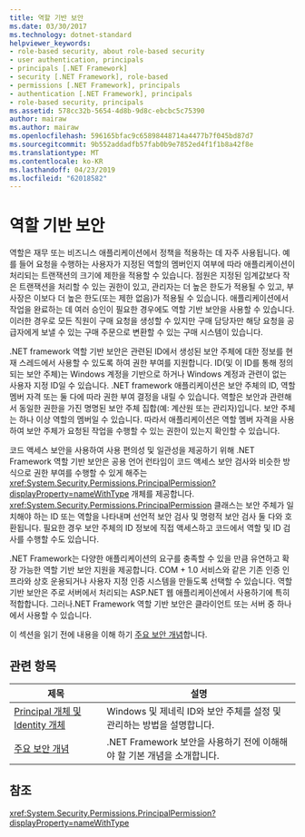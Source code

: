 ```yaml
---
title: 역할 기반 보안
ms.date: 03/30/2017
ms.technology: dotnet-standard
helpviewer_keywords:
- role-based security, about role-based security
- user authentication, principals
- principals [.NET Framework]
- security [.NET Framework], role-based
- permissions [.NET Framework], principals
- authentication [.NET Framework], principals
- role-based security, principals
ms.assetid: 578cc32b-5654-4d8b-9d8c-ebcbc5c75390
author: mairaw
ms.author: mairaw
ms.openlocfilehash: 596165bfac9c65898448714a4477b7f045bd87d7
ms.sourcegitcommit: 9b552addadfb57fab0b9e7852ed4f1f1b8a42f8e
ms.translationtype: MT
ms.contentlocale: ko-KR
ms.lasthandoff: 04/23/2019
ms.locfileid: "62018582"
---
```

# <a name="role-based-security"></a>역할 기반 보안
역할은 재무 또는 비즈니스 애플리케이션에서 정책을 적용하는 데 자주 사용됩니다. 예를 들어 요청을 수행하는 사용자가 지정된 역할의 멤버인지 여부에 따라 애플리케이션이 처리되는 트랜잭션의 크기에 제한을 적용할 수 있습니다. 점원은 지정된 임계값보다 작은 트랜잭션을 처리할 수 있는 권한이 있고, 관리자는 더 높은 한도가 적용될 수 있고, 부사장은 이보다 더 높은 한도(또는 제한 없음)가 적용될 수 있습니다. 애플리케이션에서 작업을 완료하는 데 여러 승인이 필요한 경우에도 역할 기반 보안을 사용할 수 있습니다. 이러한 경우로 모든 직원이 구매 요청을 생성할 수 있지만 구매 담당자만 해당 요청을 공급자에게 보낼 수 있는 구매 주문으로 변환할 수 있는 구매 시스템이 있습니다.  
  
 .NET framework 역할 기반 보안은 관련된 ID에서 생성된 보안 주체에 대한 정보를 현재 스레드에서 사용할 수 있도록 하여 권한 부여를 지원합니다. ID(및 이 ID를 통해 정의되는 보안 주체)는 Windows 계정을 기반으로 하거나 Windows 계정과 관련이 없는 사용자 지정 ID일 수 있습니다. .NET framework 애플리케이션은 보안 주체의 ID, 역할 멤버 자격 또는 둘 다에 따라 권한 부여 결정을 내릴 수 있습니다. 역할은 보안과 관련해서 동일한 권한을 가진 명명된 보안 주체 집합(예: 계산원 또는 관리자)입니다. 보안 주체는 하나 이상 역할의 멤버일 수 있습니다. 따라서 애플리케이션은 역할 멤버 자격을 사용하여 보안 주체가 요청된 작업을 수행할 수 있는 권한이 있는지 확인할 수 있습니다.  
  
 코드 액세스 보안을 사용하여 사용 편의성 및 일관성을 제공하기 위해 .NET Framework 역할 기반 보안은 공용 언어 런타임이 코드 액세스 보안 검사와 비슷한 방식으로 권한 부여를 수행할 수 있게 해주는 <xref:System.Security.Permissions.PrincipalPermission?displayProperty=nameWithType> 개체를 제공합니다. <xref:System.Security.Permissions.PrincipalPermission> 클래스는 보안 주체가 일치해야 하는 ID 또는 역할을 나타내며 선언적 보안 검사 및 명령적 보안 검사 둘 다와 호환됩니다. 필요한 경우 보안 주체의 ID 정보에 직접 액세스하고 코드에서 역할 및 ID 검사를 수행할 수도 있습니다.  
  
 .NET Framework는 다양한 애플리케이션의 요구를 충족할 수 있을 만큼 유연하고 확장 가능한 역할 기반 보안 지원을 제공합니다. COM + 1.0 서비스와 같은 기존 인증 인프라와 상호 운용되거나 사용자 지정 인증 시스템을 만들도록 선택할 수 있습니다. 역할 기반 보안은 주로 서버에서 처리되는 ASP.NET 웹 애플리케이션에서 사용하기에 특히 적합합니다. 그러나.NET Framework 역할 기반 보안은 클라이언트 또는 서버 중 하나에서 사용할 수 있습니다.  
  
 이 섹션을 읽기 전에 내용을 이해 하기 [주요 보안 개념](../../../docs/standard/security/key-security-concepts.md)합니다.  
  
## <a name="related-topics"></a>관련 항목  
  
|제목|설명|  
|-----------|-----------------|  
|[Principal 개체 및 Identity 개체](../../../docs/standard/security/principal-and-identity-objects.md)|Windows 및 제네릭 ID와 보안 주체를 설정 및 관리하는 방법을 설명합니다.|  
|[주요 보안 개념](../../../docs/standard/security/key-security-concepts.md)|.NET Framework 보안을 사용하기 전에 이해해야 할 기본 개념을 소개합니다.|  
  
## <a name="reference"></a>참조  
 <xref:System.Security.Permissions.PrincipalPermission?displayProperty=nameWithType>
